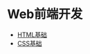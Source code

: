 # Web前端开发
- [HTML基础](https://github.com/franciskwei/WebNote/blob/master/HTML.md#web%E5%89%8D%E7%AB%AF%E5%BC%80%E5%8F%91)
- [CSS基础](https://github.com/franciskwei/WebNote/blob/master/CSS.md#css)
